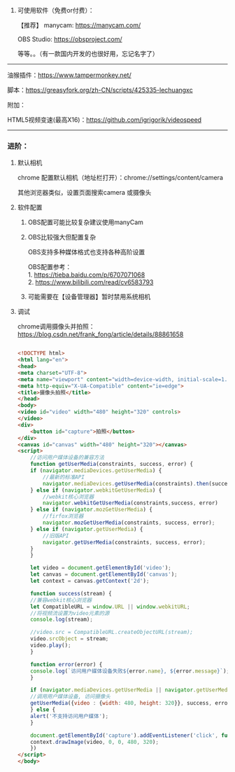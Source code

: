 
1. 可使用软件（免费or付费）：

   【推荐】 manycam:    https://manycam.com/  

    OBS Studio:     https://obsproject.com/

    等等。。（有一款国内开发的也很好用，忘记名字了）


---

油猴插件：https://www.tampermonkey.net/

脚本：https://greasyfork.org/zh-CN/scripts/425335-lechuangxc

附加：  
   
   HTML5视频变速(最高X16)：https://github.com/igrigorik/videospeed

---

### 进阶：

1. 默认相机


    chrome 配置默认相机（地址栏打开）：chrome://settings/content/camera

    其他浏览器类似，设置页面搜索camera 或摄像头


2. 软件配置


    1. OBS配置可能比较复杂建议使用manyCam

    2. OBS比较强大但配置复杂
    
        OBS支持多种媒体格式也支持各种高阶设置
     
        OBS配置参考：  
            1. https://tieba.baidu.com/p/6707071068  
            2. https://www.bilibili.com/read/cv6583793


    3. 可能需要在【设备管理器】暂时禁用系统相机


3. 调试

   chrome调用摄像头并拍照： https://blog.csdn.net/frank_fong/article/details/88861658

    ```html
    
    <!DOCTYPE html>
    <html lang="en">
    <head>
    <meta charset="UTF-8">
    <meta name="viewport" content="width=device-width, initial-scale=1.0">
    <meta http-equiv="X-UA-Compatible" content="ie=edge">
    <title>摄像头拍照</title>
    </head>
    <body>
    <video id="video" width="480" height="320" controls>
    </video>
    <div>
        <button id="capture">拍照</button>
    </div>
    <canvas id="canvas" width="480" height="320"></canvas>
    <script>
        //访问用户媒体设备的兼容方法
        function getUserMedia(constraints, success, error) {
        if (navigator.mediaDevices.getUserMedia) {
            //最新的标准API
            navigator.mediaDevices.getUserMedia(constraints).then(success).catch(error);
        } else if (navigator.webkitGetUserMedia) {
            //webkit核心浏览器
            navigator.webkitGetUserMedia(constraints,success, error)
        } else if (navigator.mozGetUserMedia) {
            //firfox浏览器
            navigator.mozGetUserMedia(constraints, success, error);
        } else if (navigator.getUserMedia) {
            //旧版API
            navigator.getUserMedia(constraints, success, error);
        }
        }
    
        let video = document.getElementById('video');
        let canvas = document.getElementById('canvas');
        let context = canvas.getContext('2d');
    
        function success(stream) {
        //兼容webkit核心浏览器
        let CompatibleURL = window.URL || window.webkitURL;
        //将视频流设置为video元素的源
        console.log(stream);
    
        //video.src = CompatibleURL.createObjectURL(stream);
        video.srcObject = stream;
        video.play();
        }
    
        function error(error) {
        console.log(`访问用户媒体设备失败${error.name}, ${error.message}`);
        }
    
        if (navigator.mediaDevices.getUserMedia || navigator.getUserMedia || navigator.webkitGetUserMedia || navigator.mozGetUserMedia) {
        //调用用户媒体设备, 访问摄像头
        getUserMedia({video : {width: 480, height: 320}}, success, error);
        } else {
        alert('不支持访问用户媒体');
        }
    
        document.getElementById('capture').addEventListener('click', function () {
        context.drawImage(video, 0, 0, 480, 320);      
        })
    </script>
    </body>

    ```


    

